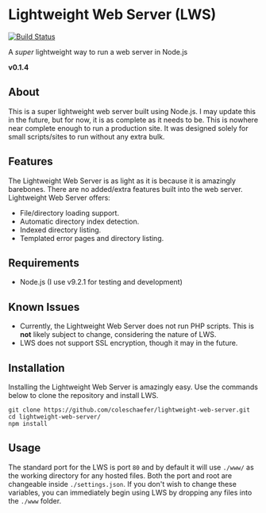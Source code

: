 Lightweight Web Server (LWS)
=========

[![Build Status](https://travis-ci.com/ColeSchaefer/lightweight-web-server.svg?branch=master)](https://travis-ci.com/ColeSchaefer/lightweight-web-server)

A _super_ lightweight way to run a web server in Node.js

**v0.1.4**

## About
This is a super lightweight web server built using Node.js.
I may update this in the future, but for now, it is as complete as it
needs to be. This is nowhere near complete enough to run a production
site. It was designed solely for small scripts/sites to run without any
extra bulk.

## Features
The Lightweight Web Server is as light as it is because it is amazingly
barebones. There are no added/extra features built into the web server.
Lightweight Web Server offers:
* File/directory loading support.
* Automatic directory index detection.
* Indexed directory listing.
* Templated error pages and directory listing.

## Requirements
* Node.js (I use v9.2.1 for testing and development)

## Known Issues
* Currently, the Lightweight Web Server does not run PHP scripts. This is **not** likely subject to change, considering the nature of LWS.
* LWS does not support SSL encryption, though it may in the future.

## Installation 
Installing the Lightweight Web Server is amazingly easy.
Use the commands below to clone the repository and install LWS.

	git clone https://github.com/coleschaefer/lightweight-web-server.git
    cd lightweight-web-server/
    npm install
    
    
## Usage

The standard port for the LWS is port `80` and by default it will use
`./www/` as the working directory for any hosted files. Both the port
and root are changeable inside `./settings.json`. If you don't
wish to change these variables, you can immediately begin using LWS by
dropping any files into the `./www` folder.
